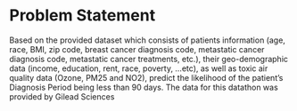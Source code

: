 # Problem Statement
Based on the provided dataset which consists of patients information (age, race, BMI, zip code, breast cancer diagnosis code, metastatic cancer diagnosis code, metastatic cancer treatments, etc.), their geo-demographic data (income, education, rent, race, poverty, …etc), as well as toxic air quality data (Ozone, PM25 and NO2), predict the likelihood of the patient’s Diagnosis Period being less than 90 days. The data for this datathon was provided by Gilead Sciences
